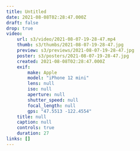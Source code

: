 ```yaml
---
title: Untitled
date: 2021-08-08T02:28:47.000Z
draft: false
drop: true
video:
    url: s3/video/2021-08-07-19-28-47.mp4
    thumb: s3/thumbs/2021-08-07-19-28-47.jpg
    preview: s3/previews/2021-08-07-19-28-47.jpg
    poster: s3/posters/2021-08-07-19-28-47.jpg
    created: 2021-08-08T02:28:47.000Z
    exif:
        make: Apple
        model: "iPhone 12 mini"
        lens: null
        iso: null
        aperture: null
        shutter_speed: null
        focal_length: null
        gps: "47.5513 -122.4554"
    title: null
    caption: null
    controls: true
    duration: 27
links: []
---
```

